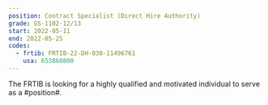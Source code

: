 ```yaml
---
position: Contract Specialist (Direct Hire Authority)
grade: GS-1102-12/13
start: 2022-05-11
end: 2022-05-25
codes:
  - frtib: FRTIB-22-DH-030-11496761
    usa: 653860800
---
```


The FRTIB is looking for a highly qualified and motivated individual to serve as a #position#.
